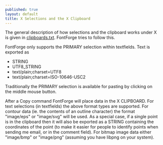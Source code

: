 ```yaml
---
published: true
layout: default
title: X Selections and the X Clipboard
---
```



The general description of how selections and the clipboard works under
X is given in
[clipboards.txt](http://www.freedesktop.org/standards/clipboards.txt).
FontForge tries to follow this.

FontForge only supports the PRIMARY selection within textfields. Text is
exported as

-   STRING
-   UTF8\_STRING
-   text/plain;charset=UTF8
-   text/plain;charset=ISO-10646-USC2

Traditionally the PRIMARY selection is available for pasting by clicking
on the middle mouse button.

After a Copy command FontForge will place data in the X CLIPBOARD. For
text selections (in textfields) the above format types are supported.
For contour data (ie. the contents of an outline character) the format
"image/eps" or "image/svg" will be used. As a special case, if a single
point is in the clipboard then it will also be exported as a STRING
containing the coordinates of the point (to make it easier for people to
identify points when sending me email, or in the comment field). For
bitmap image data either "image/bmp" or "image/png" (assuming you have
libpng on your system).
